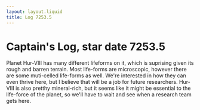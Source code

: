 ```yaml
---
layout: layout.liquid
title: Log 7253.5
---
```


# Captain's Log, star date 7253.5

Planet Hur-VIII has many different lifeforms on it, which is suprising given its rough and barren terrain. Most life-forms are microscopic, however there are some muti-celled life-forms as well. We're interested in how they can even thrive here, but I believe that will be a job for future researchers. Hur-VIII is also pretthy mineral-rich, but it seems like it might be essential to the life-force of the planet, so we'll have to wait and see when a research team gets here.